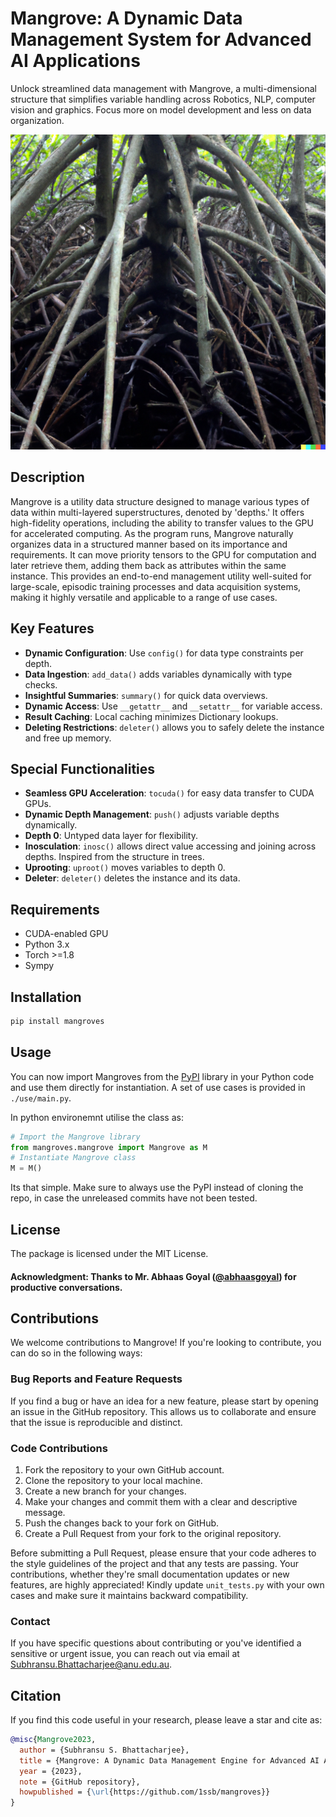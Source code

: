 # Mangrove: A Dynamic Data Management System for Advanced AI Applications

Unlock streamlined data management with Mangrove, a multi-dimensional structure that simplifies variable handling across Robotics, NLP, computer vision and graphics. Focus more on model development and less on data organization.

![A Mangrove tree](./mangrove.png)

## Description
Mangrove is a utility data structure designed to manage various types of data within multi-layered superstructures, denoted by 'depths.' It offers high-fidelity operations, including the ability to transfer values to the GPU for accelerated computing. As the program runs, Mangrove naturally organizes data in a structured manner based on its importance and requirements. It can move priority tensors to the GPU for computation and later retrieve them, adding them back as attributes within the same instance. This provides an end-to-end management utility well-suited for large-scale, episodic training processes and data acquisition systems, making it highly versatile and applicable to a range of use cases.

## Key Features
- **Dynamic Configuration**: Use `config()` for data type constraints per depth.
- **Data Ingestion**: `add_data()` adds variables dynamically with type checks.
- **Insightful Summaries**: `summary()` for quick data overviews.
- **Dynamic Access**: Use `__getattr__` and `__setattr__` for variable access.
- **Result Caching**: Local caching minimizes Dictionary lookups.
- **Deleting Restrictions**: `deleter()` allows you to safely delete the instance and free up memory.

## Special Functionalities
- **Seamless GPU Acceleration**: `tocuda()` for easy data transfer to CUDA GPUs.
- **Dynamic Depth Management**: `push()` adjusts variable depths dynamically.
- **Depth 0**: Untyped data layer for flexibility.
- **Inosculation**: `inosc()` allows direct value accessing and joining across depths. Inspired from the structure in trees.
- **Uprooting**: `uproot()` moves variables to depth 0.
- **Deleter**: `deleter()` deletes the instance and its data.

## Requirements
- CUDA-enabled GPU
- Python 3.x
- Torch >=1.8
- Sympy
  
## Installation

```bash
pip install mangroves
```

## Usage

You can now import Mangroves from the [PyPI](https://pypi.org/project/mangroves/) library in your Python code and use them directly for instantiation. A set of use cases is provided in ```./use/main.py```.

In python environemnt utilise the class as:

```python
# Import the Mangrove library
from mangroves.mangrove import Mangrove as M
# Instantiate Mangrove class
M = M()
```
Its that simple. Make sure to always use the PyPI instead of cloning the repo, in case the unreleased commits have not been tested.

## License

The package is licensed under the MIT License.

#### Acknowledgment: Thanks to Mr. Abhaas Goyal ([@abhaasgoyal](https://github.com/abhaasgoyal)) for productive conversations. 

## Contributions

We welcome contributions to Mangrove! If you're looking to contribute, you can do so in the following ways:

### Bug Reports and Feature Requests
If you find a bug or have an idea for a new feature, please start by opening an issue in the GitHub repository. This allows us to collaborate and ensure that the issue is reproducible and distinct.

### Code Contributions
1. Fork the repository to your own GitHub account.
2. Clone the repository to your local machine.
3. Create a new branch for your changes.
4. Make your changes and commit them with a clear and descriptive message.
5. Push the changes back to your fork on GitHub.
6. Create a Pull Request from your fork to the original repository.

Before submitting a Pull Request, please ensure that your code adheres to the style guidelines of the project and that any tests are passing. Your contributions, whether they're small documentation updates or new features, are highly appreciated! Kindly update `unit_tests.py` with your own cases and make sure it maintains backward compatibility.

### Contact

If you have specific questions about contributing or you've identified a sensitive or urgent issue, you can reach out via email at [Subhransu.Bhattacharjee@anu.edu.au](mailto:Subhransu.Bhattacharjee@anu.edu.au).

## Citation

If you find this code useful in your research, please leave a star and cite as:

```bibtex
@misc{Mangrove2023,
  author = {Subhransu S. Bhattacharjee},
  title = {Mangrove: A Dynamic Data Management Engine for Advanced AI Applications},
  year = {2023},
  note = {GitHub repository},
  howpublished = {\url{https://github.com/1ssb/mangroves}}
}
```
